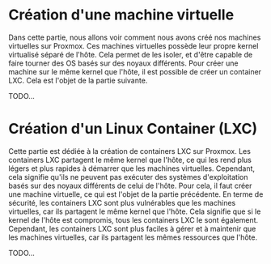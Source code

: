 # Création d'une machine virtuelle
Dans cette partie, nous allons voir comment nous avons créé nos machines virtuelles sur Proxmox. Ces machines virtuelles possède leur propre kernel virtualisé séparé de l'hôte. Cela permet de les isoler, et d'être capable de faire tourner des OS basés sur des noyaux différents. Pour créer une machine sur le même kernel que l'hôte, il est possible de créer un container LXC. Cela est l'objet de la partie suivante.

TODO...

# Création d'un Linux Container (LXC)
Cette partie est dédiée à la création de containers LXC sur Proxmox. Les containers LXC partagent le même kernel que l'hôte, ce qui les rend plus légers et plus rapides à démarrer que les machines virtuelles. Cependant, cela signifie qu'ils ne peuvent pas exécuter des systèmes d'exploitation basés sur des noyaux différents de celui de l'hôte. Pour cela, il faut créer une machine virtuelle, ce qui est l'objet de la partie précédente. En terme de sécurité, les containers LXC sont plus vulnérables que les machines virtuelles, car ils partagent le même kernel que l'hôte. Cela signifie que si le kernel de l'hôte est compromis, tous les containers LXC le sont également. Cependant, les containers LXC sont plus faciles à gérer et à maintenir que les machines virtuelles, car ils partagent les mêmes ressources que l'hôte.

TODO...
